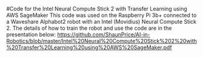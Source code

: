 #Code for the Intel Neural Compute Stick 2 with Transfer Learning using AWS SageMaker
This code was used on the Raspberry Pi 3b+ connected to a Waveshare Alphabot2 robot with an Intel (Movidius) Neural Compute Stick 2.
The details of how to train the robot and use the code are in the presentation below:
https://github.com/ShaunPrice/AI-in-Robotics/blob/master/Intel%20Neural%20Compute%20Stick%202%20with%20Transfer%20Learning%20using%20AWS%20SageMaker.pdf 
